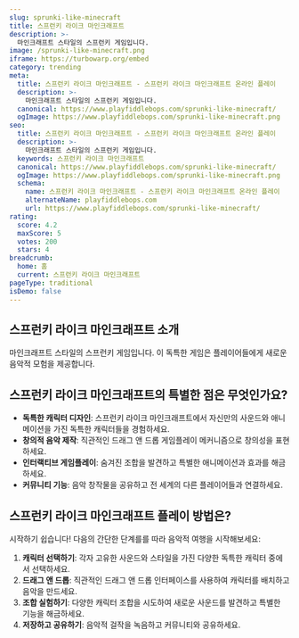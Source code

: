 ```yaml
---
slug: sprunki-like-minecraft
title: 스프런키 라이크 마인크래프트
description: >-
  마인크래프트 스타일의 스프런키 게임입니다.
image: /sprunki-like-minecraft.png
iframe: https://turbowarp.org/embed
category: trending
meta:
  title: 스프런키 라이크 마인크래프트 - 스프런키 라이크 마인크래프트 온라인 플레이
  description: >-
    마인크래프트 스타일의 스프런키 게임입니다.
  canonical: https://www.playfiddlebops.com/sprunki-like-minecraft/
  ogImage: https://www.playfiddlebops.com/sprunki-like-minecraft.png
seo:
  title: 스프런키 라이크 마인크래프트 - 스프런키 라이크 마인크래프트 온라인 플레이
  description: >-
    마인크래프트 스타일의 스프런키 게임입니다.
  keywords: 스프런키 라이크 마인크래프트
  canonical: https://www.playfiddlebops.com/sprunki-like-minecraft/
  ogImage: https://www.playfiddlebops.com/sprunki-like-minecraft.png
  schema:
    name: 스프런키 라이크 마인크래프트 - 스프런키 라이크 마인크래프트 온라인 플레이
    alternateName: playfiddlebops.com
    url: https://www.playfiddlebops.com/sprunki-like-minecraft/
rating:
  score: 4.2
  maxScore: 5
  votes: 200
  stars: 4
breadcrumb:
  home: 홈
  current: 스프런키 라이크 마인크래프트
pageType: traditional
isDemo: false
---
```


## 스프런키 라이크 마인크래프트 소개

마인크래프트 스타일의 스프런키 게임입니다. 이 독특한 게임은 플레이어들에게 새로운 음악적 모험을 제공합니다.

## 스프런키 라이크 마인크래프트의 특별한 점은 무엇인가요?

- **독특한 캐릭터 디자인**: 스프런키 라이크 마인크래프트에서 자신만의 사운드와 애니메이션을 가진 독특한 캐릭터들을 경험하세요.
- **창의적 음악 제작**: 직관적인 드래그 앤 드롭 게임플레이 메커니즘으로 창의성을 표현하세요.
- **인터랙티브 게임플레이**: 숨겨진 조합을 발견하고 특별한 애니메이션과 효과를 해금하세요.
- **커뮤니티 기능**: 음악 창작물을 공유하고 전 세계의 다른 플레이어들과 연결하세요.

## 스프런키 라이크 마인크래프트 플레이 방법은?

시작하기 쉽습니다\! 다음의 간단한 단계를를 따라 음악적 여행을 시작해보세요:

1. **캐릭터 선택하기**: 각자 고유한 사운드와 스타일을 가진 다양한 독특한 캐릭터 중에서 선택하세요.
1. **드래그 앤 드롭**: 직관적인 드래그 앤 드롭 인터페이스를 사용하여 캐릭터를 배치하고 음악을 만드세요.
1. **조합 실험하기**: 다양한 캐릭터 조합을 시도하여 새로운 사운드를 발견하고 특별한 기능을 해금하세요.
1. **저장하고 공유하기**: 음악적 걸작을 녹음하고 커뮤니티와 공유하세요.
